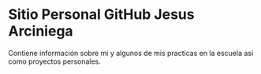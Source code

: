 # Sitio Personal GitHub Jesus Arciniega 
Contiene información sobre mi y algunos de mis practicas en la escuela asi como proyectos personales.
